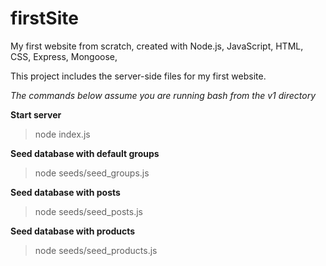 # firstSite
My first website from scratch, created with Node.js, JavaScript, HTML, CSS, Express, Mongoose, 

This project includes the server-side files for my first website.

*The commands below assume you are running bash from the v1 directory*

**Start server**
>node index.js

**Seed database with default groups**
>node seeds/seed_groups.js

**Seed database with posts**
>node seeds/seed_posts.js

**Seed database with products**
>node seeds/seed_products.js
